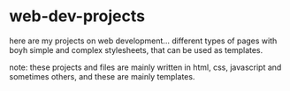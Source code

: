 # web-dev-projects
here are my projects on web development... 
different types of pages with boyh simple and complex stylesheets, that can be used as templates.

note: these projects and files are mainly written in html, css, javascript and sometimes others, and these are mainly templates.
